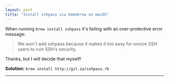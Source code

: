 ```yaml
---
layout: post
title: "Install sshpass via Homebrew on macOS"
---
```


When running `brew install sshpass` it's failing with an over-protective error message:

> We won't add sshpass because it makes it too easy for novice SSH users to ruin SSH's security.

Thanks, but I will decide that myself!


**Solution:** `brew install http://git.io/sshpass.rb`

---
